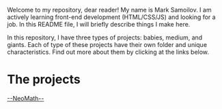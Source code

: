 Welcome to my repository, dear reader! My name is Mark Samoilov. I am actively learning front-end development (HTML/CSS/JS) and looking for a job. In this README file, I will briefly describe things I make here.

In this repository, I have three types of projects: babies, medium, and giants. Each of type of these projects have their own folder and unique characteristics. Find out more about them by clicking at the links below.

# The projects
[--NeoMath--](index.html)